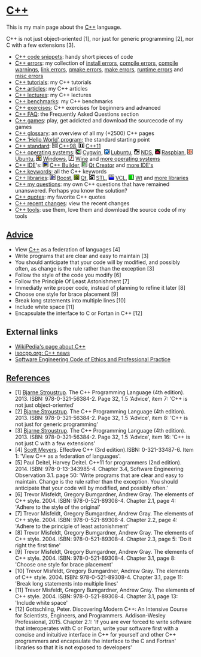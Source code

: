 # [C++](Cpp.md)

This is my main page about the [C++](Cpp.md) language.

C++ is not just object-oriented [1], nor just for generic programming
[2], nor C with a few extensions [3].

 * [C++ code snippets](CppCodeSnippets.md): handy short pieces of code
 * [C++ errors](CppError.md): my collection of [install errors](CppInstallError.md), [compile errors](CppCompileError.md), [compile warnings](CppCompileWarning.md), [link errors](CppLinkError.md), [qmake errors](CppQmakeError.md), [make errors](CppMakeError.md), [runtime errors](CppRuntimeError.md) and [misc errors](CppMiscError.md)
 * [C++ tutorials](CppTutorial.md): my C++ tutorials
 * [C++ articles](CppArticle.md): my C++ articles
 * [C++ lectures](CppLecture.md): my C++ lectures
 * [C++ benchmarks](CppBenchmark.md): my C++ benchmarks
 * [C++ exercises](CppExercise.md): C++ exercises for beginners and advanced
 * [C++ FAQ](CppFaq.md): the Frequently Asked Questions section
 * [C++ games](Games.md): play, get addicted and download the sourcecode of my games
 * [C++ glossary](CppGlossary.md): an overview of all my (+2500) C++ pages
 * [C++ 'Hello World' program](CppHelloWorld.md): the standard starting point
 * [C++ standard](CppStandard.md): ![C++98](PicCpp98.png) [C++98](Cpp98.md), ![C++11](PicCpp11.png) [C++11](Cpp11.md)
 * [C++ operating systems](CppOs.md): ![Cygwin](PicCygwin.png) [Cygwin](CppCygwin.md), ![Lubuntu](PicLubuntu.png) [Lubuntu](CppLubuntu.md), ![NDS](PicNds.png) [NDS](CppNds.md), ![Raspbian](PicRaspbian.png) [Raspbian](CppRaspbian.md), ![Ubuntu](PicUbuntu.png) [Ubuntu](CppUbuntu.md), ![Windows](PicWindows.png) [Windows](CppWindows.md), ![Wine](PicWine.png) [Wine](CppWine.md) and [more operating systems](CppOs.md)
 * [C++ IDE](CppIde.md)'s: ![C++ Builder](PicCppBuilder.png) [C++ Builder](CppBuilder.md), ![Qt Creator](PicQtCreator.png) [Qt Creator](CppQtCreator.md) and [more IDE's](CppIde.md)
 * [C++ keywords](CppKeyword.md): all the C++ keywords
 * [C++ libraries](CppLibrary.md): ![Boost](PicBoost.png) [Boost](CppBoost.md), ![Qt](PicQt.png) [Qt](CppQt.md), ![STL](PicStl.png) [STL](CppStl.md), ![VCL](PicVcl.png) [VCL](CppVcl.md), ![Wt](PicWt.png) [Wt](CppWt.md) and [more libraries](CppLibrary.md)
 * [C++ my questions](CppMyQuestions.md): my own C++ questions that have remained unanswered. Perhaps you know the solution?
 * [C++ quotes](CppQuotes.md): my favorite C++ quotes
 * [C++ recent changes](CppRecentChanges.md): view the recent changes
 * [C++ tools](Tools.md): use them, love them and download the source code of my tools

## [Advice](CppAdvice.md)

 * View [C++](Cpp.md) as a federation of languages [4]
 * Write programs that are clear and easy to maintain [3]
 * You should anticipate that your code will by modified, and possibly often, as change is the rule rather than the exception [3]
 * Follow the style of the code you modify [6]
 * Follow the Principle Of Least Astonishment [7]
 * Immediatly write proper code, instead of planning to refine it later [8]
 * Choose one style for brace placement [9]
 * Break long statements into multiple lines [10]
 * Include white space [11]
 * Encapsulate the interface to C or Fortan in C++ [12]

## External links

 * [WikiPedia's page about C++](http://en.wikipedia.org/wiki/C%2B%2B)
 * [isocpp.org: C++ news](http://isocpp.org)
 * [Software Engineering Code of Ethics and Professional Practice](http://www.acm.org/about/se-code)

## [References](CppReferences.md)

 * [1] [Bjarne Stroustrup](CppBjarneStroustrup.md). The C++ Programming Language (4th edition). 2013. ISBN: 978-0-321-56384-2. Page 32, 1.5 'Advice', item 7: 'C++ is not just object-oriented'
 * [2] [Bjarne Stroustrup](CppBjarneStroustrup.md). The C++ Programming Language (4th edition). 2013. ISBN: 978-0-321-56384-2. Page 32, 1.5 'Advice', item 8: 'C++ is not just for generic programming'
 * [3] [Bjarne Stroustrup](CppBjarneStroustrup.md). The C++ Programming Language (4th edition). 2013. ISBN: 978-0-321-56384-2. Page 32, 1.5 'Advice', item 16: 'C++ is not just C with a few extensions'
 * [4] [Scott Meyers](CppScottMeyers.md). Effective C++ (3rd edition).ISBN: 0-321-33487-6. Item 1: 'View C++ as a federation of languages'.
 * [5] Paul Deitel, Harvey Deitel. C++11 for programmers (2nd edition). 2014. ISBN: 978-0-13-343985-4. Chapter 3.4, Software Engineering Observation 3.1. page 50: 'Write programs that are clear and easy to maintain. Change is the rule rather than the exception. You should anticipate that your code will by modified, and possibly often.'
 * [6] Trevor Misfeldt, Gregory Bumgardner, Andrew Gray. The elements of C++ style. 2004. ISBN: 978-0-521-89308-4. Chapter 2.1, page 4: 'Adhere to the style of the original'
 * [7] Trevor Misfeldt, Gregory Bumgardner, Andrew Gray. The elements of C++ style. 2004. ISBN: 978-0-521-89308-4. Chapter 2.2, page 4: 'Adhere to the principle of least astonishment'
 * [8] Trevor Misfeldt, Gregory Bumgardner, Andrew Gray. The elements of C++ style. 2004. ISBN: 978-0-521-89308-4. Chapter 2.3, page 5: 'Do it right the first time'
 * [9] Trevor Misfeldt, Gregory Bumgardner, Andrew Gray. The elements of C++ style. 2004. ISBN: 978-0-521-89308-4. Chapter 3.1, page 8: 'Choose one style for brace placement'
 * [10] Trevor Misfeldt, Gregory Bumgardner, Andrew Gray. The elements of C++ style. 2004. ISBN: 978-0-521-89308-4. Chapter 3.1, page 11: 'Break long statements into multiple lines'
 * [11] Trevor Misfeldt, Gregory Bumgardner, Andrew Gray. The elements of C++ style. 2004. ISBN: 978-0-521-89308-4. Chapter 3.1, page 13: 'Include white space'
 * [12] Gottschling, Peter. Discovering Modern C++: An Intensive Course for Scientists, Engineers, and Programmers. Addison-Wesley Professional, 2015. Chapter 2.1: 'If you are ever forced to write software that interoperates with C or Fortan, write your software first with a concise and inituitive interface in C++ for yourself and other C++ programmers and encapsulate the interface to the C and Fortran' libraries so that it is not exposed to developers'

